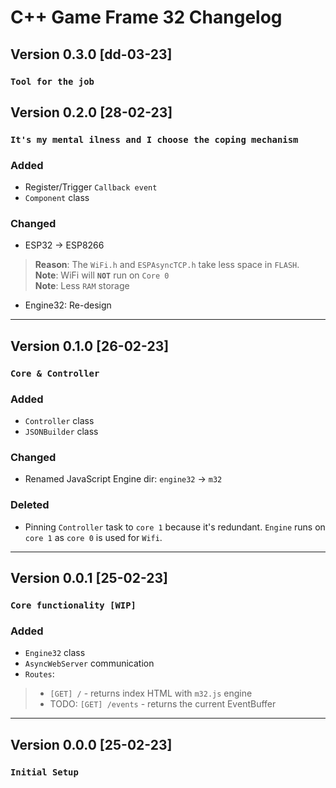 # C++ Game Frame 32 Changelog

## Version 0.3.0 [dd-03-23]
### **`Tool for the job`**

## Version 0.2.0 [28-02-23]
### **`It's my mental ilness and I choose the coping mechanism`**
### Added
- Register/Trigger `Callback event`
- `Component` class
### Changed
- ESP32 -> ESP8266
> **Reason**: The `WiFi.h` and `ESPAsyncTCP.h` take less space in `FLASH`. <br>
> **Note**: WiFi will **`NOT`** run on `Core 0` <br>
> **Note**: Less `RAM` storage
- Engine32: Re-design
---
## Version 0.1.0 [26-02-23]
### **`Core & Controller`**
### Added
- `Controller` class
- `JSONBuilder` class
### Changed
- Renamed JavaScript Engine dir: `engine32` -> `m32`
### Deleted
- Pinning `Controller` task to `core 1` because it's redundant. `Engine` runs on `core 1` as `core 0` is used for `Wifi`.
---
## Version 0.0.1 [25-02-23]
### **`Core functionality [WIP]`**
### Added
- `Engine32` class
- `AsyncWebServer` communication
- `Routes`:
 >- `[GET] /` - returns index HTML with `m32.js` engine
 >- TODO: `[GET] /events` - returns the current EventBuffer 
---
## Version 0.0.0 [25-02-23]
### **`Initial Setup`**
